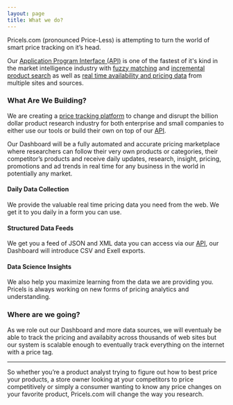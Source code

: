 ```yaml
---
layout: page
title: What we do?
---
```


Pricels.com (pronounced Price-Less) is attempting to turn the world of smart price tracking on it’s head.

Our <a href="http://developers.pricels.com" target="_blank">Application Program Interface (API)</a> is one of the fastest of it's kind in the market intelligence industry with <a href="http://en.wikipedia.org/wiki/Fuzzy_matching_%28computer-assisted_translation%29" target="_blank">fuzzy matching</a> and <a href="http://en.wikipedia.org/wiki/Incremental_search" target="_blank">incremental product search</a> as well as <a href="http://en.wikipedia.org/wiki/Real-time_data" target="_blank">real time availability and pricing data</a> from multiple sites and sources.

### What Are We Building?
We are creating a <a href="http://en.wikipedia.org/wiki/Platform_as_a_service" target="_blank">price tracking platform</a> to change and disrupt the billion dollar product research industry for both enterprise and small companies to either use our tools or build their own on top of our <a href="http://developers.pricels.com" target="_blank">API</a>.

<p class="message">
Our Dashboard will be a fully automated and accurate pricing marketplace where researchers can follow their very own products or categories, their competitor’s products and receive daily updates, research, insight, pricing, promotions and ad trends in real time for any business in the world in potentially any market.
</p>

#### Daily Data Collection
We provide the valuable real time pricing data you need from the web. We get it to you daily in a form you can use.

#### Structured Data Feeds
We get you a feed of JSON and XML data you can access via our <a href="http://developers.pricels.com" target="_blank">API</a>, our Dashboard will introduce CSV and Exell exports.

#### Data Science Insights
We also help you maximize learning from the data we are providing you. Pricels is always working on new forms of pricing analytics and understanding.

### Where are we going?
As we role out our Dashboard and more data sources, we will eventualy be able to track the pricing and availabity across thousands of web sites but our system is scalable enough to eventually track everything on the internet with a price tag.

----------

So whether you’re a product analyst trying to figure out how to best price your products, a store owner looking at your competitors to price competitively or simply a consumer wanting to know any price changes on your favorite product, Pricels.com will change the way you research.
